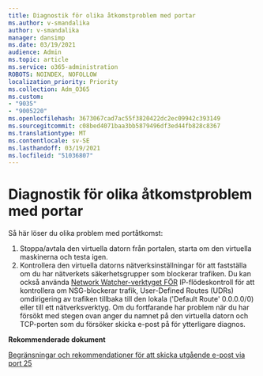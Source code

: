 ```yaml
---
title: Diagnostik för olika åtkomstproblem med portar
ms.author: v-smandalika
author: v-smandalika
manager: dansimp
ms.date: 03/19/2021
audience: Admin
ms.topic: article
ms.service: o365-administration
ROBOTS: NOINDEX, NOFOLLOW
localization_priority: Priority
ms.collection: Adm_O365
ms.custom:
- "9035"
- "9005220"
ms.openlocfilehash: 3673067cad7ac55f3820422dc2ec09942c393149
ms.sourcegitcommit: c08bed4071baa3bb5879496df3ed44fb828c8367
ms.translationtype: MT
ms.contentlocale: sv-SE
ms.lasthandoff: 03/19/2021
ms.locfileid: "51036807"
---
```

# <a name="diagnostics-for-different-ports-access-issues"></a>Diagnostik för olika åtkomstproblem med portar

Så här löser du olika problem med portåtkomst:

1. Stoppa/avtala den virtuella datorn från portalen, starta om den virtuella maskinerna och testa igen. 
2. Kontrollera den virtuella datorns nätverksinställningar för att fastställa om du har nätverkets säkerhetsgrupper som blockerar trafiken. Du kan också använda [Network Watcher-verktyget FÖR](https://docs.microsoft.com/azure/network-watcher/network-watcher-ip-flow-verify-overview?WT.mc_id=Portal-Microsoft_Azure_Support) IP-flödeskontroll för att kontrollera om NSG-blockerar trafik, User-Defined Routes (UDRs) omdirigering av trafiken tillbaka till den lokala ('Default Route' 0.0.0.0/0) eller till ett nätverksverktyg.
Om du fortfarande har problem när du har försökt med stegen ovan anger du namnet på den virtuella datorn och TCP-porten som du försöker skicka e-post på för ytterligare diagnos.

**Rekommenderade dokument**

[Begränsningar och rekommendationer för att skicka utgående e-post via port 25](https://docs.microsoft.com/azure/virtual-network/troubleshoot-outbound-smtp-connectivity)